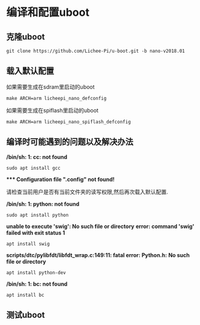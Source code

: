 # 编译和配置uboot

## 克隆uboot


    git clone https://github.com/Lichee-Pi/u-boot.git -b nano-v2018.01

## 载入默认配置


如果需要生成在sdram里启动的uboot

    make ARCH=arm licheepi_nano_defconfig

如果需要生成在spiflash里启动的uboot

    make ARCH=arm licheepi_nano_spiflash_defconfig

## 编译时可能遇到的问题以及解决办法


**/bin/sh: 1: cc: not found**

    sudo apt install gcc

**\*\*\* Configuration file ".config" not found!**

请检查当前用户是否有当前文件夹的读写权限,然后再次载入默认配置.

**/bin/sh: 1: python: not found**

    sudo apt install python

**unable to execute 'swig': No such file or directory**
**error: command 'swig' failed with exit status 1**

    apt install swig

**scripts/dtc/pylibfdt/libfdt\_wrap.c:149:11: fatal error: Python.h:**
    **No such file or directory**

    apt install python-dev

**/bin/sh: 1: bc: not found**

    apt install bc

## 测试uboot
